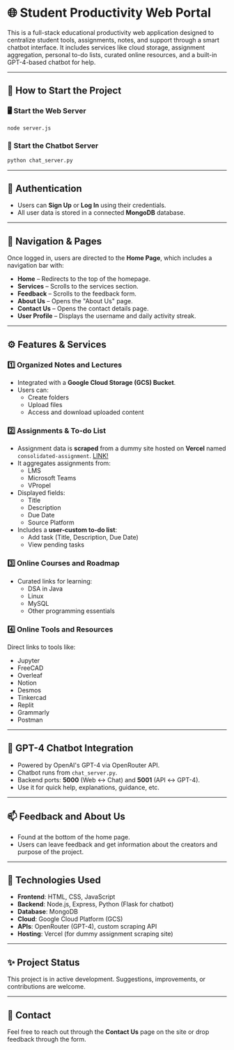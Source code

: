 # 🌐 Student Productivity Web Portal

This is a full-stack educational productivity web application designed to centralize student tools, assignments, notes, and support through a smart chatbot interface. It includes services like cloud storage, assignment aggregation, personal to-do lists, curated online resources, and a built-in GPT-4-based chatbot for help.

---

## 🚀 How to Start the Project

### 🖥️ Start the Web Server
```bash
node server.js
```

### 💬 Start the Chatbot Server
```bash
python chat_server.py
```

---

## 🔐 Authentication

- Users can **Sign Up** or **Log In** using their credentials.
- All user data is stored in a connected **MongoDB** database.

---

## 🧭 Navigation & Pages

Once logged in, users are directed to the **Home Page**, which includes a navigation bar with:

- **Home** – Redirects to the top of the homepage.
- **Services** – Scrolls to the services section.
- **Feedback** – Scrolls to the feedback form.
- **About Us** – Opens the "About Us" page.
- **Contact Us** – Opens the contact details page.
- **User Profile** – Displays the username and daily activity streak.

---

## ⚙️ Features & Services

### 1️⃣ Organized Notes and Lectures

- Integrated with a **Google Cloud Storage (GCS) Bucket**.
- Users can:
  - Create folders
  - Upload files
  - Access and download uploaded content

### 2️⃣ Assignments & To-do List

- Assignment data is **scraped** from a dummy site hosted on **Vercel** named `consolidated-assignment`. [LINK!](https://github.com/Preygle/consolodated-assignment)
- It aggregates assignments from:
  - LMS
  - Microsoft Teams
  - VPropel
- Displayed fields:
  - Title
  - Description
  - Due Date
  - Source Platform
- Includes a **user-custom to-do list**:
  - Add task (Title, Description, Due Date)
  - View pending tasks

### 3️⃣ Online Courses and Roadmap

- Curated links for learning:
  - DSA in Java
  - Linux
  - MySQL
  - Other programming essentials

### 4️⃣ Online Tools and Resources

Direct links to tools like:
- Jupyter
- FreeCAD
- Overleaf
- Notion
- Desmos
- Tinkercad
- Replit
- Grammarly
- Postman

---

## 🤖 GPT-4 Chatbot Integration

- Powered by OpenAI's GPT-4 via OpenRouter API.
- Chatbot runs from `chat_server.py`.
- Backend ports: **5000** (Web ↔️ Chat) and **5001** (API ↔️ GPT-4).
- Use it for quick help, explanations, guidance, etc.

---

## 📫 Feedback and About Us

- Found at the bottom of the home page.
- Users can leave feedback and get information about the creators and purpose of the project.

---

## 📂 Technologies Used

- **Frontend**: HTML, CSS, JavaScript
- **Backend**: Node.js, Express, Python (Flask for chatbot)
- **Database**: MongoDB
- **Cloud**: Google Cloud Platform (GCS)
- **APIs**: OpenRouter (GPT-4), custom scraping API
- **Hosting**: Vercel (for dummy assignment scraping site)

---

## ✨ Project Status

This project is in active development. Suggestions, improvements, or contributions are welcome.

---

## 📧 Contact

Feel free to reach out through the **Contact Us** page on the site or drop feedback through the form.
